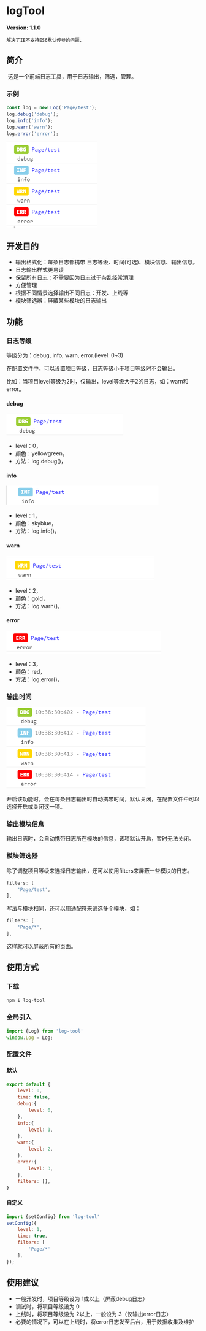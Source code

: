 # logTool

**Version: 1.1.0**

`解决了IE不支持ES6默认传参的问题.`

## 简介

​     这是一个前端日志工具，用于日志输出，筛选，管理。

### 示例

```JavaScript
const log = new Log('Page/test');
log.debug('debug');
log.info('info');
log.warn('warn');
log.error('error');
```

![image_1](https://raw.githubusercontent.com/lalalaleo/logTool/master/_image//image_1.png)

## 开发目的

- 输出格式化：每条日志都携带 日志等级、时间(可选)、模块信息、输出信息。
- 日志输出样式更易读
- 保留所有日志：不需要因为日志过于杂乱经常清理
- 方便管理
- 根据不同情景选择输出不同日志：开发、上线等
- 模块筛选器：屏蔽某些模块的日志输出

## 功能

### 日志等级

等级分为：debug, info, warn, error.(level: 0~3)

在配置文件中，可以设置项目等级，日志等级小于项目等级时不会输出。

比如：当项目level等级为2时，仅输出，level等级大于2的日志，如：warn和error。

#### debug

![image_2](https://raw.githubusercontent.com/lalalaleo/logTool/master/_image//image_2.png)

- level：0，
- 颜色：yellowgreen，
- 方法：log.debug()，

#### info

![image_3](https://raw.githubusercontent.com/lalalaleo/logTool/master/_image//image_3.png)

- level：1，
- 颜色：skyblue，
- 方法：log.info()，

#### warn

![image_4](https://raw.githubusercontent.com/lalalaleo/logTool/master/_image//image_4.png)

- level：2，
- 颜色：gold，
- 方法：log.warn()，

#### error

![image_5](https://raw.githubusercontent.com/lalalaleo/logTool/master/_image//image_5.png)

- level：3，
- 颜色：red，
- 方法：log.error()，

### 输出时间

![image_6](https://raw.githubusercontent.com/lalalaleo/logTool/master/_image//image_6.png)

开启该功能时，会在每条日志输出时自动携带时间，默认关闭，在配置文件中可以选择开启或关闭这一项。

### 输出模块信息

输出日志时，会自动携带日志所在模块的信息，该项默认开启，暂时无法关闭。

### 模块筛选器

除了调整项目等级来选择日志输出，还可以使用filters来屏蔽一些模块的日志。

```javascript
filters: [
    'Page/test',
],
```

写法与模块相同，还可以用通配符来筛选多个模块，如：

```javascript
filters: [
    'Page/*',
],
```

这样就可以屏蔽所有的页面。

## 使用方式

### 下载

```javascript
npm i log-tool
```

### 全局引入

```javascript
import {Log} from 'log-tool'
window.Log = Log;
```

### 配置文件

#### 默认

```javascript
export default {
    level: 0,
    time: false,
    debug:{
        level: 0,
    },
    info:{
        level: 1,
    },
    warn:{
        level: 2,
    },
    error:{
        level: 3,
    },
    filters: [],
}
```

#### 自定义

```javascript
import {setConfig} from 'log-tool'
setConfig({
    level: 1,
    time: true,
    filters: [
        'Page/*'
    ],
});
```

## 使用建议

- 一般开发时，项目等级设为 1或以上（屏蔽debug日志）
- 调试时，将项目等级设为 0
- 上线时，将项目等级设为 2以上，一般设为 3（仅输出error日志）
- 必要的情况下，可以在上线时，将error日志发至后台，用于数据收集及维护 